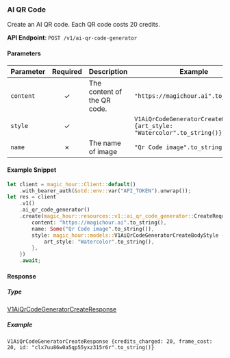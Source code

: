 
### AI QR Code <a name="create"></a>

Create an AI QR code. Each QR code costs 20 credits.

**API Endpoint**: `POST /v1/ai-qr-code-generator`

#### Parameters

| Parameter | Required | Description | Example |
|-----------|:--------:|-------------|--------|
| `content` | ✓ | The content of the QR code. | `"https://magichour.ai".to_string()` |
| `style` | ✓ |  | `V1AiQrCodeGeneratorCreateBodyStyle {art_style: "Watercolor".to_string()}` |
| `name` | ✗ | The name of image | `"Qr Code image".to_string()` |

#### Example Snippet

```rust
let client = magic_hour::Client::default()
    .with_bearer_auth(&std::env::var("API_TOKEN").unwrap());
let res = client
    .v1()
    .ai_qr_code_generator()
    .create(magic_hour::resources::v1::ai_qr_code_generator::CreateRequest {
        content: "https://magichour.ai".to_string(),
        name: Some("Qr Code image".to_string()),
        style: magic_hour::models::V1AiQrCodeGeneratorCreateBodyStyle {
            art_style: "Watercolor".to_string(),
        },
    })
    .await;
```

#### Response

##### Type
[V1AiQrCodeGeneratorCreateResponse](/src/models/v1_ai_qr_code_generator_create_response.rs)

##### Example
`V1AiQrCodeGeneratorCreateResponse {credits_charged: 20, frame_cost: 20, id: "clx7uu86w0a5qp55yxz315r6r".to_string()}`
